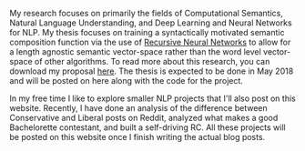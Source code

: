 My research focuses on primarily the fields of Computational Semantics, Natural Language Understanding, and Deep Learning and Neural Networks for NLP. My thesis focuses on training a syntactically motivated semantic composition function via the use of [Recursive Neural Networks](http://citeseerx.ist.psu.edu/viewdoc/download?doi=10.1.1.383.1327&rep=rep1&type=pdf) to allow for a length agnostic semantic vector-space rather than the word level vector-space of other algorithms. To read more about this research, you can download my proposal [here](https://github.com/liamge/liamge.github.io/raw/master/images/final.pdf). The thesis is expected to be done in May 2018 and will be posted on here along with the code for the project.

In my free time I like to explore smaller NLP projects that I'll also post on this website. Recently, I have done an analysis of the difference between Conservative and Liberal posts on Reddit, analyzed what makes a good Bachelorette contestant, and built a self-driving RC. All these projects will be posted on this website once I finish writing the actual blog posts.

